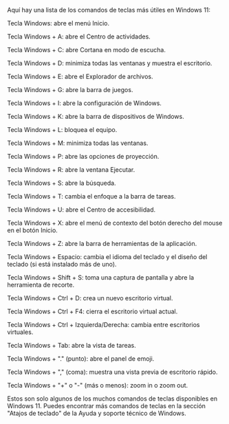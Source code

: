 Aquí hay una lista de los comandos de teclas más útiles en Windows 11:

Tecla Windows: abre el menú Inicio.

Tecla Windows + A: abre el Centro de actividades.

Tecla Windows + C: abre Cortana en modo de escucha.

Tecla Windows + D: minimiza todas las ventanas y muestra el escritorio.

Tecla Windows + E: abre el Explorador de archivos.

Tecla Windows + G: abre la barra de juegos.

Tecla Windows + I: abre la configuración de Windows.

Tecla Windows + K: abre la barra de dispositivos de Windows.

Tecla Windows + L: bloquea el equipo.

Tecla Windows + M: minimiza todas las ventanas.

Tecla Windows + P: abre las opciones de proyección.

Tecla Windows + R: abre la ventana Ejecutar.

Tecla Windows + S: abre la búsqueda.

Tecla Windows + T: cambia el enfoque a la barra de tareas.

Tecla Windows + U: abre el Centro de accesibilidad.

Tecla Windows + X: abre el menú de contexto del botón derecho del mouse en el botón Inicio.

Tecla Windows + Z: abre la barra de herramientas de la aplicación.

Tecla Windows + Espacio: cambia el idioma del teclado y el diseño del teclado (si está instalado más de uno).

Tecla Windows + Shift + S: toma una captura de pantalla y abre la herramienta de recorte.

Tecla Windows + Ctrl + D: crea un nuevo escritorio virtual.

Tecla Windows + Ctrl + F4: cierra el escritorio virtual actual.

Tecla Windows + Ctrl + Izquierda/Derecha: cambia entre escritorios virtuales.

Tecla Windows + Tab: abre la vista de tareas.

Tecla Windows + "." (punto): abre el panel de emoji.

Tecla Windows + "," (coma): muestra una vista previa de escritorio rápido.

Tecla Windows + "+" o "-" (más o menos): zoom in o zoom out.

Estos son solo algunos de los muchos comandos de teclas disponibles en Windows 11. Puedes encontrar más comandos de teclas en la sección "Atajos de teclado" de la Ayuda y soporte técnico de Windows.